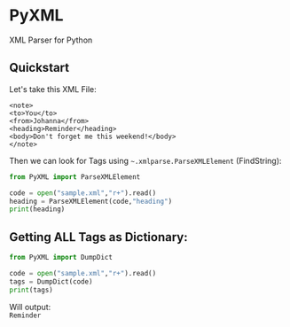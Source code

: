 # PyXML
XML Parser for Python

## Quickstart

Let's take this XML File:  
```
<note>
<to>You</to>
<from>Johanna</from>
<heading>Reminder</heading>
<body>Don't forget me this weekend!</body>
</note>
```

Then we can look for Tags using `~.xmlparse.ParseXMLElement` (FindString):  

```py
from PyXML import ParseXMLElement

code = open("sample.xml","r+").read()
heading = ParseXMLElement(code,"heading")
print(heading)
```

## Getting ALL Tags as Dictionary:
```py
from PyXML import DumpDict

code = open("sample.xml","r+").read()
tags = DumpDict(code)
print(tags)
```


Will output:  
`Reminder`  
